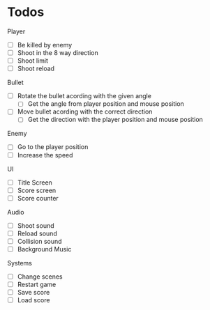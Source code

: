 # Todos

Player
- [ ] Be killed by enemy
- [ ] Shoot in the 8 way direction
- [ ] Shoot limit
- [ ] Shoot reload

Bullet
- [ ] Rotate the bullet acording with the given angle
  - [ ] Get the angle from player position and mouse position
- [ ] Move bullet acording with the correct direction
  - [ ] Get the direction with the player position and mouse position

Enemy

- [ ] Go to the player position
- [ ] Increase the speed

UI
- [ ] Title Screen
- [ ] Score screen
- [ ] Score counter

Audio
- [ ] Shoot sound
- [ ] Reload sound
- [ ] Collision sound
- [ ] Background Music

Systems
- [ ] Change scenes
- [ ] Restart game
- [ ] Save score
- [ ] Load score
